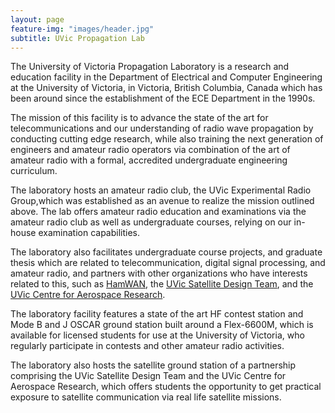 ```yaml
---
layout: page
feature-img: "images/header.jpg"
subtitle: UVic Propagation Lab
---
```

The University of Victoria Propagation Laboratory is a research and education facility in the Department of Electrical and Computer Engineering at the University of Victoria, in Victoria, British Columbia, Canada which has been around since the establishment of the ECE Department in the 1990s.

The mission of this facility is to advance the state of the art for telecommunications and our understanding of radio wave propagation by conducting cutting edge research, while also training the next generation of engineers and amateur radio operators via combination of the art of amateur radio with a formal, accredited undergraduate engineering curriculum. 

The laboratory hosts an amateur radio club, the UVic Experimental Radio Group,which was established as an avenue to realize the mission outlined above. The lab offers amateur radio education and examinations via the amateur radio club as well as undergraduate courses, relying on our in-house examination capabilities. 

The laboratory also facilitates undergraduate course projects, and graduate thesis which are related to telecommunication, digital signal processing, and amateur radio, and partners with other organizations who have interests related to this, such as [HamWAN](https://hamwan.org), the [UVic Satellite Design Team](http://uvsd.ca), and the [UVic Centre for Aerospace Research](https://www.uvic-cfar.com/).

The laboratory facility features a state of the art HF contest station and Mode B and J OSCAR ground station built around a Flex-6600M, which is available for licensed students for use at the University of Victoria, who regularly participate in contests and other amateur radio activities. 

The laboratory also hosts the satellite ground station of a partnership comprising the UVic Satellite Design Team and the UVic Centre for Aerospace Research, which offers students the opportunity to get practical exposure to satellite communication via real life satellite missions.